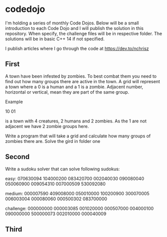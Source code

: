 # codedojo
I'm holding a series of monthly Code Dojos. Below will be a small introduction to each Code Dojo and I will publish the solution in this repository. When specify, the challenge files will be in respective folder. The solutions will be in basic C++ 14 if not specified.

I publish articles where I go through the code at https://dev.to/nchrisz

## First

A town have been infested by zombies. To best combat them you need to find out how many groups there are active in the town. A grid will represent a town where a 0 is a human and a 1 is a zombie. Adjacent number, horizontal or vertical, mean they are part of the same group.

Example

10
01

is a town with 4 creatures, 2 humans and 2 zombies. As the 1 are not adjacent we have 2 zombie groups here.

Write a program that will take a grid and calculate how many groups of zombies there are. Solve the gird in folder one

## Second

Write a sudoku solver that can solve following sudokus:

easy:
070630094
104000200
083420700
002040030
090080040
050060900
009054310
007000509
530092080

medium:
000007590
409008000
050010000
100200900
300070005
006003004
000080060
000500302
083700000

challenge:
000000000
000003085
001020000
000507000
004000100
090000000
500000073
002010000
000040009

## Third
